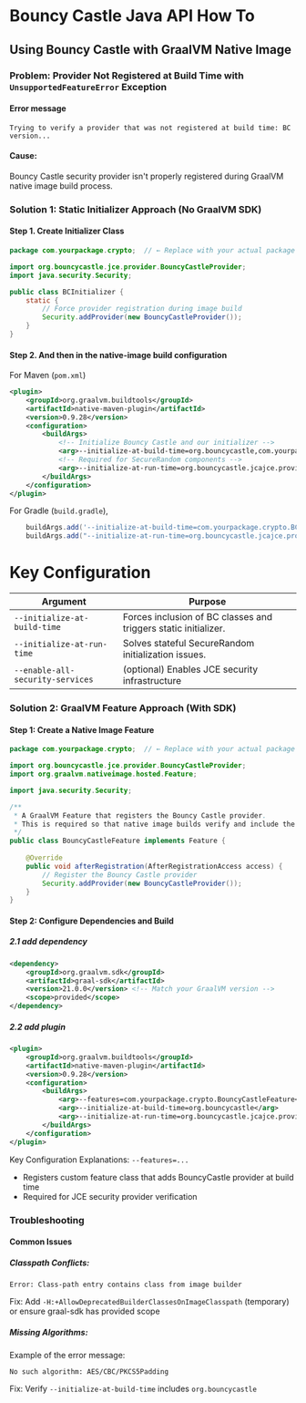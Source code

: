# Bouncy Castle Java API How To
## Using Bouncy Castle with GraalVM Native Image
### Problem: Provider Not Registered at Build Time with `UnsupportedFeatureError` Exception
#### Error message
```text
Trying to verify a provider that was not registered at build time: BC version...
```
#### Cause:
Bouncy Castle security provider isn't properly registered during GraalVM native image build process.

### Solution 1: Static Initializer Approach (No GraalVM SDK)
#### Step 1. Create Initializer Class 
```java
package com.yourpackage.crypto;  // ← Replace with your actual package

import org.bouncycastle.jce.provider.BouncyCastleProvider;
import java.security.Security;

public class BCInitializer {
    static {
        // Force provider registration during image build
        Security.addProvider(new BouncyCastleProvider());
    }
}
```

#### Step 2. And then in the native-image build configuration 
For Maven (`pom.xml`)
```xml
<plugin>
    <groupId>org.graalvm.buildtools</groupId>
    <artifactId>native-maven-plugin</artifactId>
    <version>0.9.28</version>
    <configuration>
        <buildArgs>
            <!-- Initialize Bouncy Castle and our initializer -->
            <arg>--initialize-at-build-time=org.bouncycastle,com.yourpackage.crypto.BCInitializer</arg>
            <!-- Required for SecureRandom components -->
            <arg>--initialize-at-run-time=org.bouncycastle.jcajce.provider.drbg.DRBG$Default,org.bouncycastle.jcajce.provider.drbg.DRBG$NonceAndIV</arg>
        </buildArgs>
    </configuration>
</plugin>
```

For Gradle (`build.gradle`),
```gradle
    buildArgs.add('--initialize-at-build-time=com.yourpackage.crypto.BCInitializer')
    buildArgs.add("--initialize-at-run-time=org.bouncycastle.jcajce.provider.drbg.DRBG\$Default,org.bouncycastle.jcajce.provider.drbg.DRBG\$NonceAndIV")
```
# Key Configuration

| Argument                        | Purpose                                                         |
| ------------------------------- |-----------------------------------------------------------------|
| `--initialize-at-build-time`    | Forces inclusion of BC classes and triggers static initializer. |
| `--initialize-at-run-time`      | Solves stateful SecureRandom initialization issues.             |
|`--enable-all-security-services`	| (optional) Enables JCE security infrastructure                  |


### Solution 2: GraalVM Feature Approach (With SDK)

#### Step 1: Create a Native Image Feature
```java
package com.yourpackage.crypto;  // ← Replace with your actual package

import org.bouncycastle.jce.provider.BouncyCastleProvider;
import org.graalvm.nativeimage.hosted.Feature;

import java.security.Security;

/**
 * A GraalVM Feature that registers the Bouncy Castle provider.
 * This is required so that native image builds verify and include the provider.
 */
public class BouncyCastleFeature implements Feature {
    
    @Override
    public void afterRegistration(AfterRegistrationAccess access) {
        // Register the Bouncy Castle provider
        Security.addProvider(new BouncyCastleProvider());
    }
}
```

#### Step 2: Configure Dependencies and Build
##### 2.1 add dependency
```xml
<dependency>
    <groupId>org.graalvm.sdk</groupId>
    <artifactId>graal-sdk</artifactId>
    <version>21.0.0</version> <!-- Match your GraalVM version -->
    <scope>provided</scope>
</dependency>
```
##### 2.2 add plugin
```xml
<plugin>
    <groupId>org.graalvm.buildtools</groupId>
    <artifactId>native-maven-plugin</artifactId>
    <version>0.9.28</version>
    <configuration>
        <buildArgs>
            <arg>--features=com.yourpackage.crypto.BouncyCastleFeature</arg>  <!-- replace with correct package path -->
            <arg>--initialize-at-build-time=org.bouncycastle</arg>
            <arg>--initialize-at-run-time=org.bouncycastle.jcajce.provider.drbg.DRBG$Default,org.bouncycastle.jcajce.provider.drbg.DRBG$NonceAndIV</arg>
        </buildArgs>
    </configuration>
</plugin>
```
Key Configuration Explanations:
`--features=...`
- Registers custom feature class that adds BouncyCastle provider at build time
- Required for JCE security provider verification

### Troubleshooting
#### Common Issues
##### Classpath Conflicts:

```text
Error: Class-path entry contains class from image builder
```
Fix: Add `-H:+AllowDeprecatedBuilderClassesOnImageClasspath` (temporary) or ensure graal-sdk has provided scope

##### Missing Algorithms:
Example of the error message:
```text
No such algorithm: AES/CBC/PKCS5Padding
```

Fix: Verify `--initialize-at-build-time` includes `org.bouncycastle`